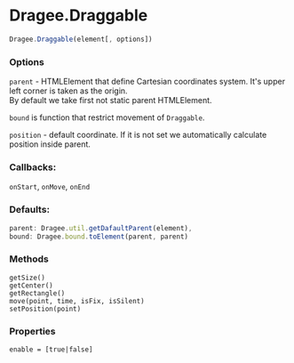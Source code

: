 # Dragee.Draggable

```javascript
Dragee.Draggable(element[, options])
```

### Options

`parent` - HTMLElement that define Cartesian coordinates system. It's upper left corner is taken as the origin.     
By default we take first not static parent HTMLElement.  

`bound` is function that restrict movement of `Draggable`.

`position` - default coordinate. If it is not set we automatically calculate position inside parent.  

### Callbacks:

`onStart`, `onMove`, `onEnd`  

### Defaults:

```javascript
parent: Dragee.util.getDafaultParent(element),
bound: Dragee.bound.toElement(parent, parent)
```

### Methods

`getSize()`    
`getCenter()`   
`getRectangle()`    
`move(point, time, isFix, isSilent)`    
`setPosition(point)`    

### Properties

`enable = [true|false]` 
